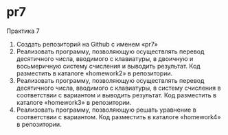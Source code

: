 # pr7
Практика 7 
1. Создать репозиторий на Github с именем «pr7»
2. Реализовать программу, позволяющую осуществлять перевод десятичного числа, вводимого с клавиатуры, в двоичную и восьмеричную систему счисления и выводить результат. Код разместить в каталоге «homework2» в репозитории.
3. Реализовать программу, позволяющую осуществлять перевод десятичного числа, вводимого с клавиатуры, в систему счисления в соответствии с вариантом и выводить результат. Код разместить в каталоге «homework3» в репозитории.
4. Реализовать программу, позволяющую решать уравнение в соответствии с вариантом. Код разместить в каталоге «homework4» в репозитории.
